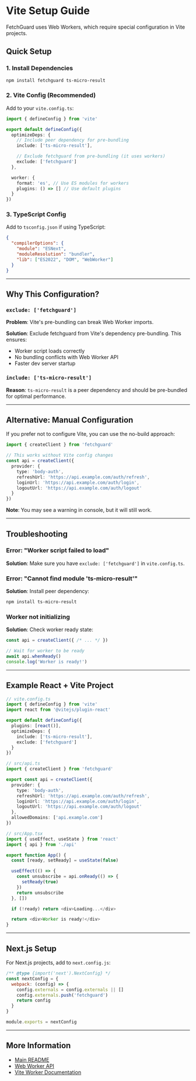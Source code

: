 # Vite Setup Guide

FetchGuard uses Web Workers, which require special configuration in Vite projects.

## Quick Setup

### 1. Install Dependencies

```bash
npm install fetchguard ts-micro-result
```

### 2. Vite Config (Recommended)

Add to your `vite.config.ts`:

```typescript
import { defineConfig } from 'vite'

export default defineConfig({
  optimizeDeps: {
    // Include peer dependency for pre-bundling
    include: ['ts-micro-result'],

    // Exclude fetchguard from pre-bundling (it uses workers)
    exclude: ['fetchguard']
  },

  worker: {
    format: 'es', // Use ES modules for workers
    plugins: () => [] // Use default plugins
  }
})
```

### 3. TypeScript Config

Add to `tsconfig.json` if using TypeScript:

```json
{
  "compilerOptions": {
    "module": "ESNext",
    "moduleResolution": "bundler",
    "lib": ["ES2022", "DOM", "WebWorker"]
  }
}
```

---

## Why This Configuration?

### `exclude: ['fetchguard']`

**Problem**: Vite's pre-bundling can break Web Worker imports.

**Solution**: Exclude fetchguard from Vite's dependency pre-bundling. This ensures:
- Worker script loads correctly
- No bundling conflicts with Web Worker API
- Faster dev server startup

### `include: ['ts-micro-result']`

**Reason**: `ts-micro-result` is a peer dependency and should be pre-bundled for optimal performance.

---

## Alternative: Manual Configuration

If you prefer not to configure Vite, you can use the no-build approach:

```typescript
import { createClient } from 'fetchguard'

// This works without Vite config changes
const api = createClient({
  provider: {
    type: 'body-auth',
    refreshUrl: 'https://api.example.com/auth/refresh',
    loginUrl: 'https://api.example.com/auth/login',
    logoutUrl: 'https://api.example.com/auth/logout'
  }
})
```

**Note**: You may see a warning in console, but it will still work.

---

## Troubleshooting

### Error: "Worker script failed to load"

**Solution**: Make sure you have `exclude: ['fetchguard']` in `vite.config.ts`.

### Error: "Cannot find module 'ts-micro-result'"

**Solution**: Install peer dependency:
```bash
npm install ts-micro-result
```

### Worker not initializing

**Solution**: Check worker ready state:
```typescript
const api = createClient({ /* ... */ })

// Wait for worker to be ready
await api.whenReady()
console.log('Worker is ready!')
```

---

## Example React + Vite Project

```typescript
// vite.config.ts
import { defineConfig } from 'vite'
import react from '@vitejs/plugin-react'

export default defineConfig({
  plugins: [react()],
  optimizeDeps: {
    include: ['ts-micro-result'],
    exclude: ['fetchguard']
  }
})
```

```typescript
// src/api.ts
import { createClient } from 'fetchguard'

export const api = createClient({
  provider: {
    type: 'body-auth',
    refreshUrl: 'https://api.example.com/auth/refresh',
    loginUrl: 'https://api.example.com/auth/login',
    logoutUrl: 'https://api.example.com/auth/logout'
  },
  allowedDomains: ['api.example.com']
})
```

```typescript
// src/App.tsx
import { useEffect, useState } from 'react'
import { api } from './api'

export function App() {
  const [ready, setReady] = useState(false)

  useEffect(() => {
    const unsubscribe = api.onReady(() => {
      setReady(true)
    })
    return unsubscribe
  }, [])

  if (!ready) return <div>Loading...</div>

  return <div>Worker is ready!</div>
}
```

---

## Next.js Setup

For Next.js projects, add to `next.config.js`:

```javascript
/** @type {import('next').NextConfig} */
const nextConfig = {
  webpack: (config) => {
    config.externals = config.externals || []
    config.externals.push('fetchguard')
    return config
  }
}

module.exports = nextConfig
```

---

## More Information

- [Main README](./README.md)
- [Web Worker API](https://developer.mozilla.org/en-US/docs/Web/API/Web_Workers_API)
- [Vite Worker Documentation](https://vitejs.dev/guide/features.html#web-workers)
